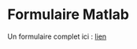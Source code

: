 # Formulaire Matlab

Un formulaire complet ici : [lien](http://mapageweb.umontreal.ca/leonelli/phy1501/matlab_1.pdf)
